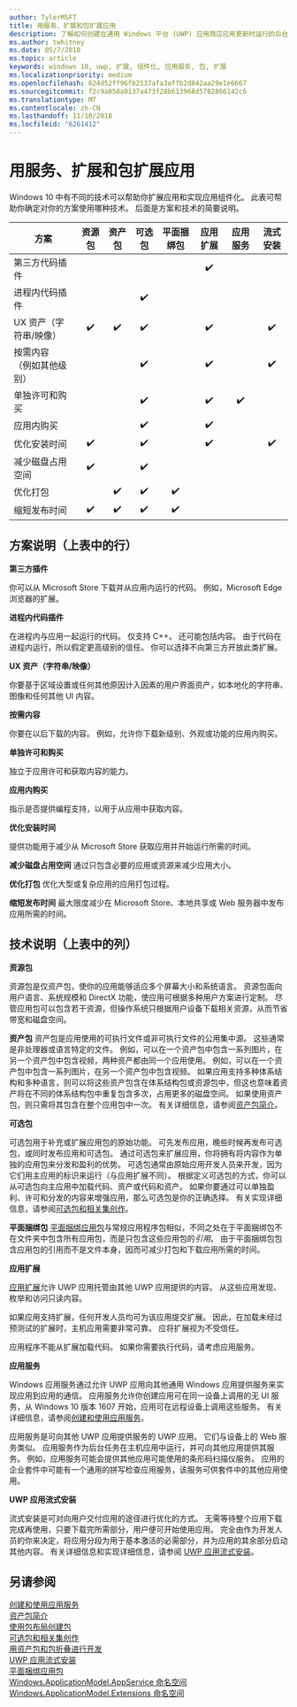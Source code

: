 ```yaml
---
author: TylerMSFT
title: 用服务、扩展和包扩展应用
description: 了解如何创建在通用 Windows 平台 (UWP) 应用商店应用更新时运行的后台任务。
ms.author: twhitney
ms.date: 05/7/2018
ms.topic: article
keywords: windows 10, uwp, 扩展, 组件化, 应用服务, 包, 扩展
ms.localizationpriority: medium
ms.openlocfilehash: 624d52ff96fb2537afa3affb2d842aa29e1e6667
ms.sourcegitcommit: f2c9a050a9137a473f28b613968d5782866142c6
ms.translationtype: MT
ms.contentlocale: zh-CN
ms.lasthandoff: 11/10/2018
ms.locfileid: "6261412"
---
```

# <a name="extend-your-app-with-services-extensions-and-packages"></a>用服务、扩展和包扩展应用

Windows 10 中有不同的技术可以帮助你扩展应用和实现应用组件化。 此表可帮助你确定对你的方案使用哪种技术。 后面是方案和技术的简要说明。

| 方案                           | 资源包   | 资产包      | 可选包   | 平面捆绑包        | 应用扩展      | 应用服务        | 流式安装  |
|------------------------------------|:------------------:|:------------------:|:------------------:|:------------------:|:------------------:|:------------------:|:------------------:|
| 第三方代码插件            |                    |                    |                    |                    | :heavy_check_mark: |                    |                    |
| 进程内代码插件              |                    |                    | :heavy_check_mark: |                    |                    |                    |                    |
| UX 资产（字符串/映像）         | :heavy_check_mark: | :heavy_check_mark: | :heavy_check_mark: |                    | :heavy_check_mark: |                    | :heavy_check_mark: |
| 按需内容 <br/> （例如其他级别） |      |                    | :heavy_check_mark: |                    | :heavy_check_mark: |                    | :heavy_check_mark: |
| 单独许可和购买 |                    |                    | :heavy_check_mark: |                    | :heavy_check_mark: | :heavy_check_mark: |                    |
| 应用内购买                 |                    |                    | :heavy_check_mark: |                    | :heavy_check_mark: |                    |                    |
| 优化安装时间              | :heavy_check_mark: |                    | :heavy_check_mark: |                    | :heavy_check_mark: |                    | :heavy_check_mark: |
| 减少磁盘占用空间              | :heavy_check_mark: |                    | :heavy_check_mark: |                    |                    |                    |                    |
| 优化打包                 |                    | :heavy_check_mark: | :heavy_check_mark: | :heavy_check_mark: |                    |                    |                    |
| 缩短发布时间             | :heavy_check_mark: | :heavy_check_mark: | :heavy_check_mark: | :heavy_check_mark: |                    |                    |                    |

## <a name="scenario-descriptions-the-rows-in-the-table-above"></a>方案说明（上表中的行）

**第三方插件**  

你可以从 Microsoft Store 下载并从应用内运行的代码。 例如，Microsoft Edge 浏览器的扩展。

**进程内代码插件**  

在进程内与应用一起运行的代码。 仅支持 C++。 还可能包括内容。 由于代码在进程内运行，所以假定更高级别的信任。 你可以选择不向第三方开放此类扩展。

**UX 资产（字符串/映像）**  

你要基于区域设置或任何其他原因计入因素的用户界面资产，如本地化的字符串、图像和任何其他 UI 内容。

**按需内容**  

你要在以后下载的内容。 例如，允许你下载新级别、外观或功能的应用内购买。

**单独许可和购买**  

独立于应用许可和获取内容的能力。

**应用内购买**  

指示是否提供编程支持，以用于从应用中获取内容。

**优化安装时间**

提供功能用于减少从 Microsoft Store 获取应用并开始运行所需的时间。

**减少磁盘占用空间** 通过只包含必要的应用或资源来减少应用大小。

**优化打包** 优化大型或复杂应用的应用打包过程。

**缩短发布时间** 最大限度减少在 Microsoft Store、本地共享或 Web 服务器中发布应用所需的时间。

## <a name="technology-descriptions-the-columns-in-the-table-above"></a>技术说明（上表中的列）

**资源包**

资源包是仅资产包，使你的应用能够适应多个屏幕大小和系统语言。 资源包面向用户语言、系统规模和 DirectX 功能，使应用可根据多种用户方案进行定制。 尽管应用包可以包含若干资源，但操作系统只根据用户设备下载相关资源，从而节省带宽和磁盘空间。

**资产包** 资产包是应用使用的可执行文件或非可执行文件的公用集中源。 这些通常是非处理器或语言特定的文件。 例如，可以在一个资产包中包含一系列图片，在另一个资产包中包含视频，两种资产都由同一个应用使用。 例如，可以在一个资产包中包含一系列图片，在另一个资产包中包含视频。 如果应用支持多种体系结构和多种语言，则可以将这些资产包含在体系结构包或资源包中，但这也意味着资产将在不同的体系结构包中重复包含多次，占用更多的磁盘空间。 如果使用资产包，则只需将其包含在整个应用包中一次。 有关详细信息，请参阅[资产包简介](../packaging/asset-packages.md)。

**可选包**

可选包用于补充或扩展应用包的原始功能。 可先发布应用，晚些时候再发布可选包，或同时发布应用和可选包。 通过可选包来扩展应用，你将拥有将内容作为单独的应用包来分发和盈利的优势。 可选包通常由原始应用开发人员来开发，因为它们用主应用的标识来运行（与应用扩展不同）。 根据定义可选包的方式，你可以从可选包向主应用中加载代码、资产或代码和资产。 如果你要通过可以单独盈利、许可和分发的内容来增强应用，那么可选包是你的正确选择。 有关实现详细信息，请参阅[可选包和相关集创作](https://docs.microsoft.com/windows/uwp/packaging/optional-packages)。

**平面捆绑包**
[平面捆绑应用包](../packaging/flat-bundles.md)与常规应用程序包相似，不同之处在于平面捆绑包不在文件夹中包含所有应用包，而是只包含这些应用包的*引用*。 由于平面捆绑包包含应用包的引用而不是文件本身，因而可减少打包和下载应用所需的时间。

**应用扩展**

[应用扩展](https://docs.microsoft.com/uwp/api/windows.applicationmodel.appextensions)允许 UWP 应用托管由其他 UWP 应用提供的内容。 从这些应用发现、枚举和访问只读内容。

如果应用支持扩展，任何开发人员均可为该应用提交扩展。 因此，在加载未经过预测试的扩展时，主机应用需要非常可靠。 应将扩展视为不受信任。

应用程序不能从扩展加载代码。 如果你需要执行代码，请考虑应用服务。

**应用服务**

Windows 应用服务通过允许 UWP 应用向其他通用 Windows 应用提供服务来实现应用到应用的通信。 应用服务允许你创建应用可在同一设备上调用的无 UI 服务，从 Windows 10 版本 1607 开始，应用可在远程设备上调用这些服务。 有关详细信息，请参阅[创建和使用应用服务](https://docs.microsoft.com/windows/uwp/launch-resume/how-to-create-and-consume-an-app-service)。

应用服务是可向其他 UWP 应用提供服务的 UWP 应用。 它们与设备上的 Web 服务类似。 应用服务作为后台任务在主机应用中运行，并可向其他应用提供其服务。 例如，应用服务可能会提供其他应用可能使用的条形码扫描仪服务。 应用的企业套件中可能有一个通用的拼写检查应用服务，该服务可供套件中的其他应用使用。

**UWP 应用流式安装**

流式安装是可对向用户交付应用的途径进行优化的方式。 无需等待整个应用下载完成再使用，只要下载完所需部分，用户便可开始使用应用。 完全由作为开发人员的你来决定，将应用分段为用于基本激活的必需部分，并为应用的其余部分启动其他内容。 有关详细信息和实现详细信息，请参阅 [UWP 应用流式安装](https://docs.microsoft.com/windows/uwp/packaging/streaming-install)。

## <a name="see-also"></a>另请参阅

[创建和使用应用服务](https://docs.microsoft.com/windows/uwp/launch-resume/how-to-create-and-consume-an-app-service)  
[资产包简介](../packaging/asset-packages.md)  
[使用包布局创建包](../packaging/packaging-layout.md)  
[可选包和相关集创作](https://docs.microsoft.com/windows/uwp/packaging/optional-packages)  
[用资产包和包折叠进行开发](../packaging/package-folding.md)  
[UWP 应用流式安装](https://docs.microsoft.com/windows/uwp/packaging/streaming-install)  
[平面捆绑应用包](../packaging/flat-bundles.md)  
[Windows.ApplicationModel.AppService 命名空间](https://docs.microsoft.com/uwp/api/Windows.ApplicationModel.AppService)  
[Windows.ApplicationModel.Extensions 命名空间](https://docs.microsoft.com/uwp/api/windows.applicationmodel.appextensions)  
